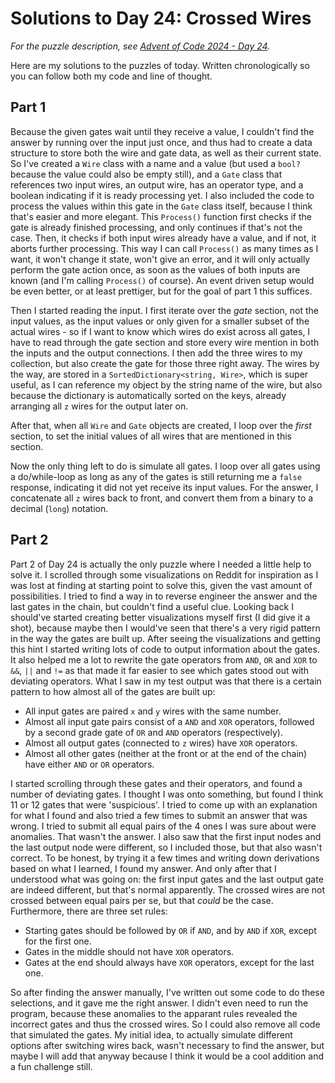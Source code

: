 # Solutions to Day 24: Crossed Wires

*For the puzzle description, see [Advent of Code 2024 - Day 24](https://adventofcode.com/2024/day/24).*

Here are my solutions to the puzzles of today. Written chronologically so you can follow both my code and line of thought.

## Part 1

Because the given gates wait until they receive a value, I couldn't find the answer by running over the input just once, and thus had to create a data structure to store both the wire and gate data, as well as their current state. So I've created a `Wire` class with a name and a value (but used a `bool?` because the value could also be empty still), and a `Gate` class that references two input wires, an output wire, has an operator type, and a boolean indicating if it is ready processing yet. I also included the code to process the values within this gate in the `Gate` class itself, because I think that's easier and more elegant. This `Process()` function first checks if the gate is already finished processing, and only continues if that's not the case. Then, it checks if both input wires already have a value, and if not, it aborts further processing. This way I can call `Process()` as many times as I want, it won't change it state, won't give an error, and it will only actually perform the gate action once, as soon as the values of both inputs are known (and I'm calling `Process()` of course). An event driven setup would be even better, or at least prettiger, but for the goal of part 1 this suffices.

Then I started reading the input. I first iterate over the *gate* section, not the input values, as the input values or only given for a smaller subset of the actual wires - so if I want to know which wires do exist across all gates, I have to read through the gate section and store every wire mention in both the inputs and the output connections. I then add the three wires to my collection, but also create the gate for those three right away. The wires by the way, are stored in a `SortedDictionary<string, Wire>`, which is super useful, as I can reference my object by the string name of the wire, but also because the dictionary is automatically sorted on the keys, already arranging all `z` wires for the output later on.

After that, when all `Wire` and `Gate` objects are created, I loop over the *first* section, to set the initial values of all wires that are mentioned in this section.

Now the only thing left to do is simulate all gates. I loop over all gates using a do/while-loop as long as any of the gates is still returning me a `false` response, indicating it did not yet receive its input values. For the answer, I concatenate all `z` wires back to front, and convert them from a binary to a decimal (`long`) notation.

## Part 2

Part 2 of Day 24 is actually the only puzzle where I needed a little help to solve it. I scrolled through some visualizations on Reddit for inspiration as I was lost at finding at starting point to solve this, given the vast amount of possibilities. I tried to find a way in to reverse engineer the answer and the last gates in the chain, but couldn't find a useful clue. Looking back I should've started creating better visualizations myself first (I did give it a shot), because maybe then I would've seen that there's a very rigid pattern in the way the gates are built up. After seeing the visualizations and getting this hint I started writing lots of code to output information about the gates. It also helped me a lot to rewrite the gate operators from `AND`, `OR` and `XOR` to `&&`, `||` and `!=` as that made it far easier to see which gates stood out with deviating operators. What I saw in my test output was that there is a certain pattern to how almost all of the gates are built up:
- All input gates are paired `x` and `y` wires with the same number.
- Almost all input gate pairs consist of a `AND` and `XOR` operators, followed by a second grade gate of `OR` and `AND` operators (respectively).
- Almost all output gates (connected to `z` wires) have `XOR` operators.
- Almost all other gates (neither at the front or at the end of the chain) have either `AND` or `OR` operators.

I started scrolling through these gates and their operators, and found a number of deviating gates. I thought I was onto something, but found I think 11 or 12 gates that were 'suspicious'. I tried to come up with an explanation for what I found and also tried a few times to submit an answer that was wrong. I tried to submit all equal pairs of the 4 ones I was sure about were anomalies. That wasn't the answer. I also saw that the first input nodes and the last output node were different, so I included those, but that also wasn't correct. To be honest, by trying it a few times and writing down derivations based on what I learned, I found my answer. And only after that I understood what was going on: the first input gates and the last output gate are indeed different, but that's normal apparently. The crossed wires are not crossed between equal pairs per se, but that *could* be the case. Furthermore, there are three set rules:
- Starting gates should be followed by `OR` if `AND`, and by `AND` if `XOR`, except for the first one.
- Gates in the middle should not have `XOR` operators.
- Gates at the end should always have `XOR` operators, except for the last one.

So after finding the answer manually, I've written out some code to do these selections, and it gave me the right answer. I didn't even need to run the program, because these anomalies to the apparant rules revealed the incorrect gates and thus the crossed wires. So I could also remove all code that simulated the gates. My initial idea, to actually simulate different options after switching wires back, wasn't necessary to find the answer, but maybe I will add that anyway because I think it would be a cool addition and a fun challenge still.